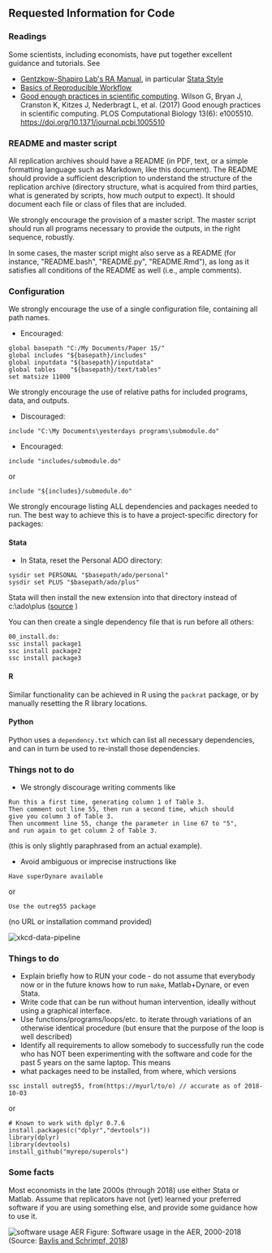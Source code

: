 ## Requested Information for Code

### Readings
Some scientists, including economists, have put together excellent guidance and tutorials. See
- [Gentzkow-Shapiro Lab's RA Manual](https://github.com/gslab-econ/ra-manual/wiki/Getting-Started), in particular [Stata Style](https://github.com/gslab-econ/ra-manual/wiki/Stata)
- [Basics of Reproducible Workflow](https://www.practicereproducibleresearch.org/core-chapters/3-basic.html)
- [Good enough practices in scientific computing](https://doi.org/10.1371/journal.pcbi.1005510 "Good enough practices in scientific computing."). Wilson G, Bryan J, Cranston K, Kitzes J, Nederbragt L, et al. (2017) Good enough practices in scientific computing. PLOS Computational Biology 13(6): e1005510. https://doi.org/10.1371/journal.pcbi.1005510

### README and master script
All replication archives should have a README (in PDF, text, or a simple formatting language such as Markdown, like this document). The README should provide a sufficient description to understand the structure of the replication archive (directory structure, what is acquired from third parties, what is generated by scripts, how much output to expect). It should document each file or class of files that are included.

We strongly encourage the provision of a master script. The master script should run all programs necessary to provide the outputs, in the right sequence, robustly.

In some cases, the master script might also serve as a README (for instance, "README.bash", "README.py", "README.Rmd"), as long as it satisfies all conditions of the README as well (i.e., ample comments).

### Configuration

We strongly encourage the use of a single configuration file, containing all path names. 
- Encouraged:
```
global basepath "C:/My Documents/Paper 15/"
global includes "${basepath}/includes"
global inputdata "${basepath}/inputdata"
global tables    "${basepath}/text/tables"
set matsize 11000
```

We strongly encourage the use of relative paths for included programs, data, and outputs.
- Discouraged:
```
include "C:\My Documents\yesterdays programs\submodule.do"
```
- Encouraged:
```
include "includes/submodule.do"
```
or
```
include "${includes}/submodule.do"
```

We strongly encourage listing ALL dependencies and packages needed to run. The best way to achieve this is to have a project-specific directory for packages:
#### Stata
- In Stata, reset the Personal ADO directory:
```
sysdir set PERSONAL "$basepath/ado/personal"
sysdir set PLUS "$basepath/ado/plus"
```

Stata will then install the new extension into that directory instead of c:\ado\plus ([source](https://www.stata.com/support/faqs/programming/personal-ado-directory/) )

You can then create a single dependency file that is run before all others:
```
00_install.do:
ssc install package1
ssc install package2
ssc install package3
```
#### R
Similar functionality can be achieved in R using the `packrat` package, or by manually resetting the R library locations.

#### Python
Python uses a `dependency.txt` which can list all necessary dependencies, and can in turn be used to re-install those dependencies.

### Things not to do
-  We strongly discourage writing comments like
```
Run this a first time, generating column 1 of Table 3.
Then comment out line 55, then run a second time, which should
give you column 3 of Table 3.
Then uncomment line 55, change the parameter in line 67 to "5",
and run again to get column 2 of Table 3.
```
(this is only slightly paraphrased from an actual example).
-  Avoid ambiguous or imprecise instructions  like
```
Have superDynare available
```
or
```
Use the outreg55 package
```
(no URL or installation command provided)

![xkcd-data-pipeline](https://imgs.xkcd.com/comics/data_pipeline.png)

### Things to do
- Explain briefly how to RUN your code - do not assume that everybody now or in the future knows how to run `make`, Matlab+Dynare, or even Stata.
-  Write code that can be run without human intervention, ideally without using a graphical interface.
-  Use functions/programs/loops/etc. to iterate through variations of an otherwise identical procedure (but ensure that the purpose of the loop is well described)
-  Identify all requirements to allow somebody to successfully run the code who has NOT been experimenting with the software and code for the past 5 years on the same laptop. This means
  -  what packages need to be installed, from where, which versions
  ```{stata}
  ssc install outreg55, from(https://myurl/to/o) // accurate as of 2018-10-03
  ```
  or
  ```{r}
  # Known to work with dplyr 0.7.6
  install.packages(c("dplyr","devtools"))
  library(dplyr)
  library(devtools)
  install_github("myrepo/superols")
  ```
### Some facts
Most economists in the late 2000s (through 2018) use either Stata or Matlab. Assume that replicators have not (yet) learned your preferred software if you are using something else, and provide some guidance how to use it.

![software usage AER](https://raw.githubusercontent.com/pbaylis/econ-program-usage-data/master/aer_programs_by_year.png)
Figure: Software usage in the AER, 2000-2018 (Source: [Baylis and Schrimpf, 2018](http://doi.org/10.5281/zenodo.1453556))


